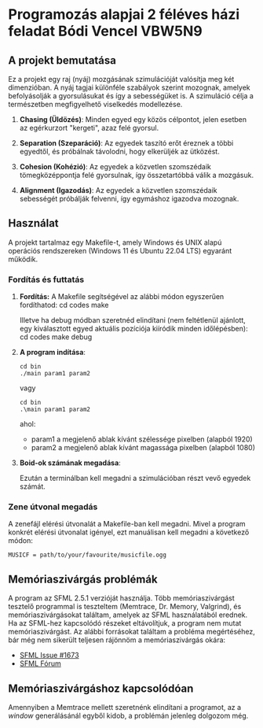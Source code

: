 # Programozás alapjai 2 féléves házi feladat Bódi Vencel VBW5N9

## A projekt bemutatása

Ez a projekt egy raj (nyáj) mozgásának szimulációját valósítja meg két dimenzióban. A nyáj tagjai különféle szabályok szerint mozognak, amelyek befolyásolják a gyorsulásukat és így a sebességüket is. A szimuláció célja a természetben megfigyelhető viselkedés modellezése.

 1) **Chasing (Üldözés)**: Minden egyed egy közös célpontot, jelen esetben az egérkurzort "kergeti", azaz felé gyorsul.

 2) **Separation (Szeparáció)**: Az egyedek taszító erőt éreznek a többi egyedtől, és próbálnak távolodni, hogy elkerüljék az ütközést.

 3) **Cohesion (Kohézió)**: Az egyedek a közvetlen szomszédaik tömegközéppontja felé gyorsulnak, így összetartóbbá válik a mozgásuk.

 4) **Alignment (Igazodás)**: Az egyedek a közvetlen szomszédaik sebességét próbálják felvenni, így egymáshoz igazodva mozognak.

## Használat

A projekt tartalmaz egy Makefile-t, amely Windows és UNIX alapú operációs rendszereken (Windows 11 és Ubuntu 22.04 LTS) egyaránt működik.

### Fordítás és futtatás

 1) **Fordítás:**
    A Makefile segítségével az alábbi módon egyszerűen fordíthatod:
        cd codes
        make

    Illetve ha debug módban szeretnéd elindítani (nem feltétlenül ajánlott, egy kiválasztott egyed aktuális pozíciója kiíródik minden időlépésben):
        cd codes
        make debug

 2) **A program indítása**:

        cd bin
        ./main param1 param2    

    vagy

        cd bin
        .\main param1 param2

    ahol:

    - param1 a megjelenő ablak kívánt szélessége pixelben (alapból 1920)
    - param2 a megjelenő ablak kívánt magassága pixelben (alapból 1080)

 3) **Boid-ok számának megadása**:

    Ezután a terminálban kell megadni a szimulációban részt vevő egyedek számát.  

### Zene útvonal megadás

A zenefájl elérési útvonalát a Makefile-ban kell megadni. Mivel a program konkrét elérési útvonalat igényel, ezt manuálisan kell megadni a következő módon:

    MUSICF = path/to/your/favourite/musicfile.ogg

## Memóriaszivárgás problémák

A program az SFML 2.5.1 verzióját használja. Több memóriaszivárgást tesztelő programmal is teszteltem (Memtrace, Dr. Memory, Valgrind), és memóriaszivárgásokat találtam, amelyek az SFML használatából erednek. Ha az SFML-hez kapcsolódó részeket eltávolítjuk, a program nem mutat memóriaszivárgást. Az alábbi forrásokat találtam a probléma megértéséhez, bár még nem sikerült teljesen rájönnöm a memóriaszivárgás okára:

- [SFML Issue #1673](https://github.com/SFML/SFML/issues/1673)
- [SFML Fórum](https://en.sfml-dev.org/forums/index.php?topic=27777.0)

## Memóriaszivárgáshoz kapcsolódóan

Amennyiben a Memtrace mellett szeretnénk elindítani a programot, az a *window* generálásánál egyből kidob, a problémán jelenleg dolgozom még.
